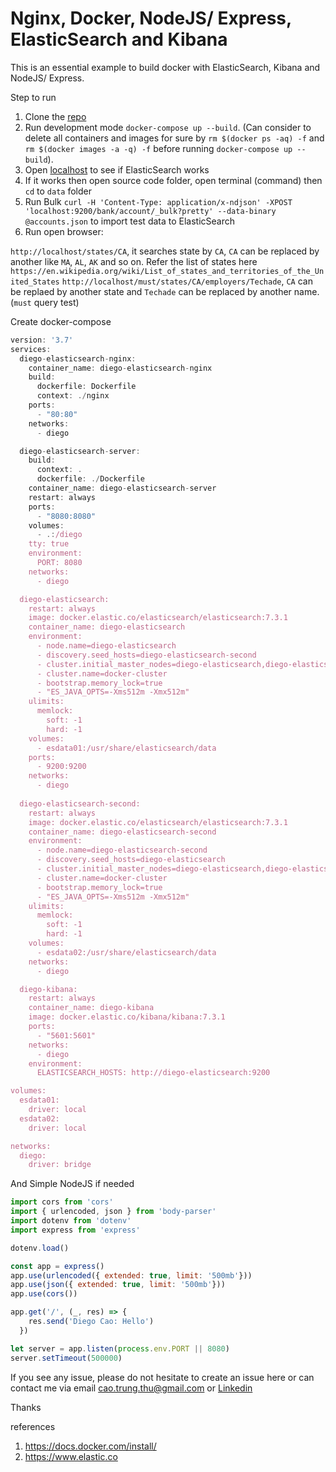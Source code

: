 # Nginx, Docker, NodeJS/ Express, ElasticSearch and Kibana

This is an essential example to build docker with ElasticSearch, Kibana and NodeJS/ Express.

Step to run
1. Clone the [repo](https://github.com/diegothucao/docker-modejs-elastic-search)
2. Run development mode `docker-compose up --build`. (Can consider to delete all containers and images for sure by `rm $(docker ps -aq) -f` and `rm $(docker images -a -q) -f` before running `docker-compose up --build`).
3. Open [localhost](http://localhost:9200) to see if ElasticSearch works
4. If it works then open source code folder, open terminal (command) then `cd` to `data` folder 
5. Run Bulk `curl -H 'Content-Type: application/x-ndjson' -XPOST 'localhost:9200/bank/account/_bulk?pretty' --data-binary @accounts.json` to import test data to ElasticSearch
6. Run open browser:

  `http://localhost/states/CA`, it searches state by `CA`, `CA` can be replaced by another like `MA`, `AL`, `AK` and so on. Refer the list of states here `https://en.wikipedia.org/wiki/List_of_states_and_territories_of_the_United_States`
  `http://localhost/must/states/CA/employers/Techade`, `CA` can be replaed by another state and `Techade` can be replaced by another name. (`must` query test)


Create docker-compose

```javascript 
version: '3.7'
services:
  diego-elasticsearch-nginx:
    container_name: diego-elasticsearch-nginx
    build:
      dockerfile: Dockerfile
      context: ./nginx
    ports:
      - "80:80"
    networks:
      - diego

  diego-elasticsearch-server:
    build:
      context: .
      dockerfile: ./Dockerfile
    container_name: diego-elasticsearch-server
    restart: always
    ports:
      - "8080:8080"
    volumes:
      - .:/diego
    tty: true
    environment:
      PORT: 8080
    networks:
      - diego

  diego-elasticsearch:
    restart: always
    image: docker.elastic.co/elasticsearch/elasticsearch:7.3.1
    container_name: diego-elasticsearch
    environment:
      - node.name=diego-elasticsearch
      - discovery.seed_hosts=diego-elasticsearch-second
      - cluster.initial_master_nodes=diego-elasticsearch,diego-elasticsearch-second
      - cluster.name=docker-cluster
      - bootstrap.memory_lock=true
      - "ES_JAVA_OPTS=-Xms512m -Xmx512m"
    ulimits:
      memlock:
        soft: -1
        hard: -1
    volumes:
      - esdata01:/usr/share/elasticsearch/data
    ports:
      - 9200:9200
    networks:
      - diego
  
  diego-elasticsearch-second:
    restart: always
    image: docker.elastic.co/elasticsearch/elasticsearch:7.3.1
    container_name: diego-elasticsearch-second
    environment:
      - node.name=diego-elasticsearch-second
      - discovery.seed_hosts=diego-elasticsearch
      - cluster.initial_master_nodes=diego-elasticsearch,diego-elasticsearch-second
      - cluster.name=docker-cluster
      - bootstrap.memory_lock=true
      - "ES_JAVA_OPTS=-Xms512m -Xmx512m"
    ulimits:
      memlock:
        soft: -1
        hard: -1
    volumes:
      - esdata02:/usr/share/elasticsearch/data
    networks:
      - diego

  diego-kibana:
    restart: always
    container_name: diego-kibana
    image: docker.elastic.co/kibana/kibana:7.3.1
    ports:
      - "5601:5601"   
    networks:
      - diego
    environment:
      ELASTICSEARCH_HOSTS: http://diego-elasticsearch:9200

volumes:
  esdata01:
    driver: local
  esdata02:
    driver: local

networks:
  diego:
    driver: bridge
```

And Simple NodeJS if needed 
```Javascript 
import cors from 'cors'
import { urlencoded, json } from 'body-parser'
import dotenv from 'dotenv'
import express from 'express'

dotenv.load()

const app = express()
app.use(urlencoded({ extended: true, limit: '500mb'}))
app.use(json({ extended: true, limit: '500mb'}))
app.use(cors())

app.get('/', (_, res) => {
	res.send('Diego Cao: Hello')
  })

let server = app.listen(process.env.PORT || 8080)
server.setTimeout(500000)
```

If you see any issue, please do not hesitate to create an issue here or can contact me via email cao.trung.thu@gmail.com or [Linkedin](https://www.linkedin.com/in/diegothucao/)

Thanks
	
references
 1. https://docs.docker.com/install/
 2. https://www.elastic.co


